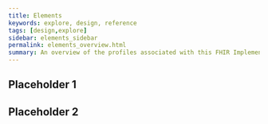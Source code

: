 ```yaml
---
title: Elements
keywords: explore, design, reference
tags: [design,explore]
sidebar: elements_sidebar
permalink: elements_overview.html
summary: An overview of the profiles associated with this FHIR Implementation Pack.
---
```


## Placeholder 1



## Placeholder 2

